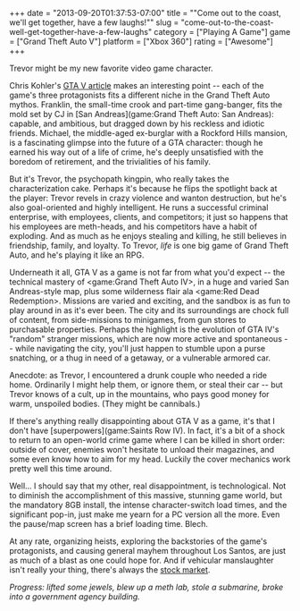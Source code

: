 +++
date = "2013-09-20T01:37:53-07:00"
title = "\"Come out to the coast, we'll get together, have a few laughs!\""
slug = "come-out-to-the-coast-well-get-together-have-a-few-laughs"
category = ["Playing A Game"]
game = ["Grand Theft Auto V"]
platform = ["Xbox 360"]
rating = ["Awesome"]
+++

Trevor might be my new favorite video game character.

Chris Kohler's <a href="http://www.wired.com/gamelife/2013/09/grand-theft-auto-v-review/">GTA V article</a> makes an interesting point -- each of the game's three protagonists fits a different niche in the Grand Theft Auto mythos.  Franklin, the small-time crook and part-time gang-banger, fits the mold set by CJ in [San Andreas](game:Grand Theft Auto: San Andreas): capable, and ambitious, but dragged down by his reckless and idiotic friends.  Michael, the middle-aged ex-burglar with a Rockford Hills mansion, is a fascinating glimpse into the future of a GTA character: though he earned his way out of a life of crime, he's deeply unsatisfied with the boredom of retirement, and the trivialities of his family.

But it's Trevor, the psychopath kingpin, who really takes the characterization cake.  Perhaps it's because he flips the spotlight back at the player: Trevor revels in crazy violence and wanton destruction, but he's also goal-oriented and highly intelligent.  He runs a successful criminal enterprise, with employees, clients, and competitors; it just so happens that his employees are meth-heads, and his competitors have a habit of exploding.  And as much as he enjoys stealing and killing, he still believes in friendship, family, and loyalty.  To Trevor, <i>life</i> is one big game of Grand Theft Auto, and he's playing it like an RPG.

Underneath it all, GTA V as a game is not far from what you'd expect -- the technical mastery of <game:Grand Theft Auto IV>, in a huge and varied San Andreas-style map, plus some wilderness flair ala <game:Red Dead Redemption>.  Missions are varied and exciting, and the sandbox is as fun to play around in as it's ever been.  The city and its surroundings are chock full of content, from side-missions to minigames, from gun stores to purchasable properties.  Perhaps the highlight is the evolution of GTA IV's "random" stranger missions, which are now more active and spontaneous -- while navigating the city, you'll just happen to stumble upon a purse snatching, or a thug in need of a getaway, or a vulnerable armored car.

Anecdote: as Trevor, I encountered a drunk couple who needed a ride home.  Ordinarily I might help them, or ignore them, or steal their car -- but Trevor knows of a cult, up in the mountains, who pays good money for warm, unspoiled bodies.  (They might be cannibals.)

If there's anything really disappointing about GTA V as a game, it's that I don't have [superpowers](game:Saints Row IV).  In fact, it's a bit of a shock to return to an open-world crime game where I can be killed in short order: outside of cover, enemies won't hesitate to unload their magazines, and some even know how to aim for my head.  Luckily the cover mechanics work pretty well this time around.

Well... I should say that my other, real disappointment, is technological.  Not to diminish the accomplishment of this massive, stunning game world, but the mandatory 8GB install, the intense character-switch load times, and the significant pop-in, just make me yearn for a PC version all the more.  Even the pause/map screen has a brief loading time.  Blech.

At any rate, organizing heists, exploring the backstories of the game's protagonists, and causing general mayhem throughout Los Santos, are just as much of a blast as one could hope for.  And if vehicular manslaughter isn't really your thing, there's always the <a href="http://www.rockstargames.com/V/lsbc/thriving-economy">stock market</a>.

<i>Progress: lifted some jewels, blew up a meth lab, stole a submarine, broke into a government agency building.</i>